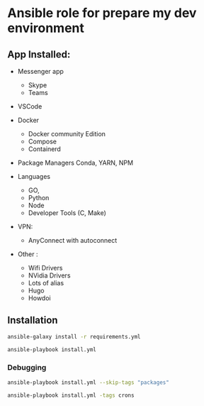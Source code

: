 # Ansible role for prepare my dev environment


## App Installed:

* Messenger app
  * Skype 
  * Teams

* VSCode

* Docker 
  * Docker community Edition  
  * Compose
  * Containerd

* Package Managers
    Conda, YARN, NPM

* Languages    
  * GO, 
  * Python
  * Node
  * Developer Tools (C, Make)

* VPN:
  * AnyConnect with autoconnect

* Other :   
  * Wifi Drivers
  * NVidia Drivers
  * Lots of alias
  * Hugo
  * Howdoi





## Installation
```bash
ansible-galaxy install -r requirements.yml

ansible-playbook install.yml 
```


### Debugging
```bash
ansible-playbook install.yml --skip-tags "packages"

ansible-playbook install.yml -tags crons
```

